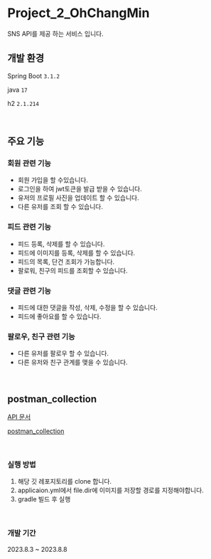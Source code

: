 # Project_2_OhChangMin

SNS API를 제공 하는 서비스 입니다.

## 개발 환경

Spring Boot `3.1.2`

java `17`

h2 `2.1.214`

<br/>

## 주요 기능

### 회원 관련 기능
- 회원 가입을 할 수있습니다.
- 로그인을 하여 jwt토큰을 발급 받을 수 있습니다.
- 유저의 프로필 사진을 업데이트 할 수 있습니다.
- 다른 유저를 조회 할 수 있습니다.

### 피드 관련 기능
- 피드 등록, 삭제를 할 수 있습니다.
- 피드에 이미지를 등록, 삭제를 할 수 있습니다.
- 피드의 목록, 단건 조회가 가능합니다.
- 팔로워, 친구의 피드를 조회할 수 있습니다.

### 댓글 관련 기능
- 피드에 대한 댓글을 작성, 삭제, 수정을 할 수 있습니다.
- 피드에 좋아요를 할 수 있습니다.

### 팔로우, 친구 관련 기능
- 다른 유저를 팔로우 할 수 있습니다.
- 다른 유저와 친구 관계를 맺을 수 있습니다.

<br/>

## postman_collection

[API 문서](https://documenter.getpostman.com/view/26447331/2s9YC5yYPy)

[postman_collection](src%2Fmain%2Fresources%2Fstatic%2Fdata%2F%EB%A9%8B%EC%82%ACsns.postman_collection.json)

<br/>

### 실행 방법
1. 해당 깃 레포지토리를 clone 합니다.
2. applicaion.yml에서 file.dir에 이미지를 저장할 경로를 지정해야합니다.
3. gradle 빌드 후 실행

<br/>

### 개발 기간

2023.8.3 ~ 2023.8.8

